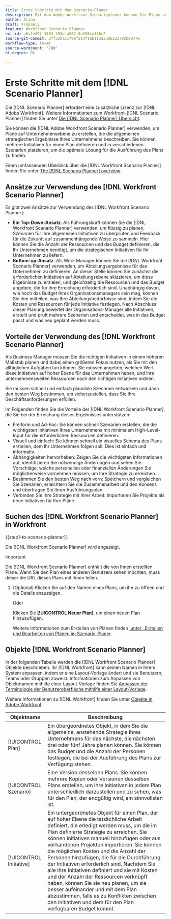 ```yaml
---
title: Erste Schritte mit dem Szenario-Planer
description: Mit dem Adobe Workfront-Szenarioplaner können Sie Pläne auf Unternehmensebene erstellen, die die strategischen Gesamtergebnisse Ihres Unternehmens skizzieren. Sie können mehrere Initiativen für einen Plan definieren und in verschiedenen Szenarien platzieren, um die optimale Lösung für die Ausführung des Plans zu finden.
author: Alina
draft: Probably
feature: Workfront Scenario Planner
exl-id: a6afe39f-1663-493d-a582-0a396ce138c2
source-git-commit: 2ff32ba11f9ef214f16b11323386223792b0877e
workflow-type: tm+mt
source-wordcount: '790'
ht-degree: 0%

---
```


# Erste Schritte mit dem [!DNL Scenario Planner]

Die [!DNL Scenario Planner] erfordert eine zusätzliche Lizenz zur [!DNL Adobe Workfront]. Weitere Informationen zum Workfront-[!DNL Scenario Planner] finden Sie unter [Die [!DNL Scenario Planner] Übersicht](../scenario-planner/scenario-planner-overview.md).

Sie können die [!DNL Adobe Workfront Scenario Planner] verwenden, um Pläne auf Unternehmensebene zu erstellen, die die allgemeinen strategischen Ergebnisse Ihres Unternehmens beschreiben. Sie können mehrere Initiativen für einen Plan definieren und in verschiedenen Szenarien platzieren, um die optimale Lösung für die Ausführung des Plans zu finden.

Einen umfassenden Überblick über die [!DNL Workfront Scenario Planner] finden Sie unter [The [!DNL Scenario Planner] overview](../scenario-planner/scenario-planner-overview.md).

## Ansätze zur Verwendung des [!DNL Workfront Scenario Planner]

Es gibt zwei Ansätze zur Verwendung des [!DNL Workfront Scenario Planner]:

* **Ein Top-Down-Ansatz**: Als Führungskraft können Sie die [!DNL Workfront Scenario Planner] verwenden, um flüssig zu planen, Szenarien für Ihre allgemeinen Initiativen zu überprüfen und Feedback für die Zukunft auf zusammenhängende Weise zu sammeln. Hier können Sie die Anzahl der Ressourcen und das Budget definieren, die Ihr Unternehmen benötigt, um die strategischen Initiativen für Ihr Unternehmen zu liefern.
* **Bottom-up-Ansatz**: Als Work Manager können Sie die [!DNL Workfront Scenario Planner] verwenden, um Abteilungsergebnisse für das Unternehmen zu definieren. An dieser Stelle können Sie zunächst die erforderlichen Initiativen auf Abteilungsebene skizzieren, um diese Ergebnisse zu erzielen, und gleichzeitig die Ressourcen und das Budget angeben, die für ihre Erreichung erforderlich sind. Unabhängig davon, wie hoch das Budget Ihres Organisationsmanagers sein mag, können Sie ihm mitteilen, was Ihre Abteilungsbedürfnisse sind, indem Sie die Kosten und Ressourcen für jede Initiative festlegen. Nach Abschluss dieser Planung bewertet der Organisations-Manager alle Initiativen, erstellt und prüft mehrere Szenarien und entscheidet, was in das Budget passt und was neu geplant werden muss.

## Vorteile der Verwendung des [!DNL Workfront Scenario Planner]

Als Business Manager müssen Sie die richtigen Initiativen in einem höheren Maßstab planen und dabei einen größeren Fokus nutzen, als Sie mit den alltäglichen Aufgaben tun können. Sie müssen angeben, welchen Wert diese Initiativen auf hoher Ebene für das Unternehmen haben, und Ihre unternehmensweiten Ressourcen nach den richtigen Initiativen ordnen.

Sie müssen schnell und einfach plausible Szenarien entwickeln und dann den besten Weg bestimmen, um sicherzustellen, dass Sie Ihre Geschäftsanforderungen erfüllen.

Im Folgenden finden Sie die Vorteile der [!DNL Workfront Scenario Planner], die Sie bei der Erreichung dieses Ergebnisses unterstützen:

* Freiform und Ad-hoc: Sie können schnell Szenarien erstellen, die die wichtigsten Initiativen Ihres Unternehmens mit minimalem High-Level-Input für die erforderlichen Ressourcen definieren.
* Visuell und einfach: Sie können schnell ein visuelles Schema des Plans erstellen, dem Ihr Unternehmen folgen soll. Dies ist einfach und informativ.
* Abhängigkeiten hervorheben: Zeigen Sie die wichtigsten Informationen auf, identifizieren Sie notwendige Änderungen und sehen Sie Vorschläge, welche personellen oder finanziellen Änderungen Sie möglicherweise vornehmen müssen, um Ihre Strategie zu erreichen.
* Bestimmen Sie den besten Weg nach vorn: Speichern und vergleichen Sie Szenarien, erleichtern Sie die Zusammenarbeit und den Konsens und übertragen Sie Ihren Ausführungsplan.
* Verbinden Sie Ihre Strategie mit Ihrer Arbeit: Importieren Sie Projekte als neue Initiativen für Ihre Pläne.

## Suchen des [!DNL Workfront Scenario Planner] in Workfront

{{step1-to-scenario-planner}}

<!--drafted for Shell: or click the **Main Menu** <insert icon> in the upper-left corner, if it's available.-->

Die [!DNL Workfront Scenario Planner] wird angezeigt.

>[!IMPORTANT]
>
>Die [!DNL Workfront Scenario Planner] enthält die von Ihnen erstellten Pläne. Wenn Sie den Plan eines anderen Benutzers sehen möchten, muss dieser die URL dieses Plans mit Ihnen teilen.

1. (Optional) Klicken Sie auf den Namen eines Plans, um ihn zu öffnen und die Details anzuzeigen.

   Oder

   Klicken Sie **[!UICONTROL Neuer Plan]**, um einen neuen Plan hinzuzufügen.

   Weitere Informationen zum Erstellen von Plänen finden [&#x200B; unter „Erstellen und Bearbeiten von Plänen im Szenario-Planer](../scenario-planner/create-and-edit-plans.md).

## Objekte [!DNL Workfront Scenario Planner]

In der folgenden Tabelle werden die [!DNL Workfront Scenario Planner] Objekte beschrieben. Ihr [!DNL Workfront] kann seinen Namen in Ihrem System anpassen, indem er eine Layout-Vorlage ändert und sie Benutzern, Teams oder Gruppen zuweist. Informationen zum Anpassen von Objektnamen mithilfe einer Layout-Vorlage finden Sie [Anpassen der Terminologie der Benutzeroberfläche mithilfe einer Layout-Vorlage](../administration-and-setup/customize-workfront/use-layout-templates/customize-terminology.md).

Weitere Informationen zu [!DNL Workfront] finden Sie unter [Objekte in Adobe Workfront](../workfront-basics/navigate-workfront/workfront-navigation/understand-objects.md).

| Objektname | Beschreibung |
|---|---|
| [!UICONTROL Plan] | Ein übergeordnetes Objekt, in dem Sie die allgemeine, anstehende Strategie Ihres Unternehmens für das nächste, die nächsten drei oder fünf Jahre planen können. Sie können das Budget und die Anzahl der Personen festlegen, die bei der Ausführung des Plans zur Verfügung stehen. |
| [!UICONTROL Szenario] | Eine Version desselben Plans. Sie können mehrere Kopien oder Versionen desselben Plans erstellen, um Ihre Initiativen in jedem Plan unterschiedlich darzustellen und zu sehen, was für den Plan, der endgültig wird, am sinnvollsten ist. |
| [!UICONTROL Initiative] | Ein untergeordnetes Objekt für einen Plan, der auf hoher Ebene die tatsächliche Arbeit definiert, die erledigt werden muss, um die im Plan definierte Strategie zu erreichen. Sie können Initiativen manuell hinzufügen oder aus vorhandenen Projekten importieren. Sie können die möglichen Kosten und die Anzahl der Personen hinzufügen, die für die Durchführung der Initiativen erforderlich sind. Nachdem Sie alle Ihre Initiativen definiert und sie mit Kosten und der Anzahl der Ressourcen verknüpft haben, können Sie sie neu planen, um sie besser aufeinander und mit dem Plan abzustimmen, falls es zu Konflikten zwischen den Initiativen und dem für den Plan verfügbaren Budget kommt. |
